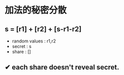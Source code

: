 # 加法的秘密分散

## s = [r1] + [r2] + [s-r1-r2]

- random values : r1,r2
- secret : s
- share : []

## ✔ each share doesn't reveal secret.

